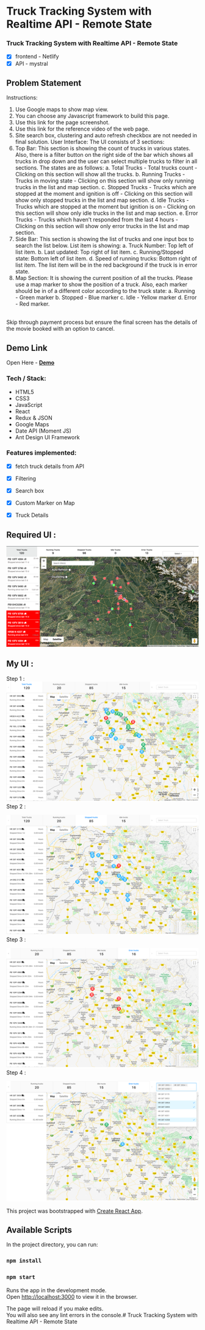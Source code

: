 # Truck Tracking System with Realtime API - Remote State

### Truck Tracking System with Realtime API - Remote State

- [x] frontend  - Netlify
- [x] API - mystral

## Problem Statement

Instructions:
1.	Use Google maps to show map view.
2.	You can choose any Javascript framework to build this page.
3.	Use this link for the page screenshot.
4.	Use this link for the reference video of the web page.
5.	Site search box, clustering and auto refresh checkbox are not needed in final solution.
User Interface:
The UI consists of 3 sections:
1.	Top Bar: This section is showing the count of trucks in various states. Also, there is a filter button on the right side of the bar which shows all trucks in drop down and the user can select multiple trucks to filter in all sections. The states are as follows: 
a.	Total Trucks - Total trucks count - Clicking on this section will show all the trucks.
b.	Running Trucks - Trucks in moving state - Clicking on this section will show only running  trucks in the list and map section.
c.	Stopped Trucks - Trucks which are stopped at the moment and ignition is off - Clicking on this section will show only stopped trucks in the list and map section.
d.	Idle Trucks - Trucks which are stopped at the moment but ignition is on - Clicking on this section will show only idle trucks in the list and map section.
e.	Error Trucks - Trucks which haven’t responded from the last 4 hours - Clicking on this section will show only error trucks in the list and map section.
2.	Side Bar: This section is showing the list of trucks and one input box to search the list below. List item is showing:
a.	Truck Number: Top left of list item.
b.	Last updated: Top right of list item.
c.	Running/Stopped state: Bottom left of list item.
d.	Speed of running trucks: Bottom right of list item.
	The list item will be in the red background if the truck is in error state.
3.	Map Section: It is showing the current position of all the trucks. Please use a map marker to show the position of a truck. Also, each marker should be in of a different color according to the truck state:
a.	Running - Green marker
b.	Stopped - Blue marker
c.	Idle - Yellow marker
d.	Error - Red marker.

<br>
Skip through payment process but ensure the final screen has the details of the movie booked with an option to cancel.


## Demo Link
Open Here  - 
[ **Demo** ](https://trucktrackingapp.netlify.com/)

### Tech / Stack:

 - HTML5
 - CSS3 
 - JavaScript
 - React 
 - Redux & JSON
 - Google Maps
 - Date API (Moment JS)
 - Ant Design UI Framework
 
### Features implemented:
- [x] fetch truck details from API
- [x] Filtering
- [x] Search box
- [x] Custom Marker on Map
- [x] Truck Details




## Required UI : 
![Screenshot](./extra/design.png)
<br/>

## My UI :

Step 1 :
![Screenshot](./extra/1.png)
Step 2 : 
<br/>

![Screenshot](./extra/2.png)
Step 3 : 
<br/>

![Screenshot](./extra/3.png)
Step 4 : 
<br/>

![Screenshot](./extra/4.png)
<br/>



This project was bootstrapped with [Create React App](https://github.com/facebook/create-react-app).

## Available Scripts

In the project directory, you can run:

### `npm install`
### `npm start`

Runs the app in the development mode.<br />
Open [http://localhost:3000](http://localhost:3000) to view it in the browser.

The page will reload if you make edits.<br />
You will also see any lint errors in the console.# Truck Tracking System with Realtime API - Remote State
